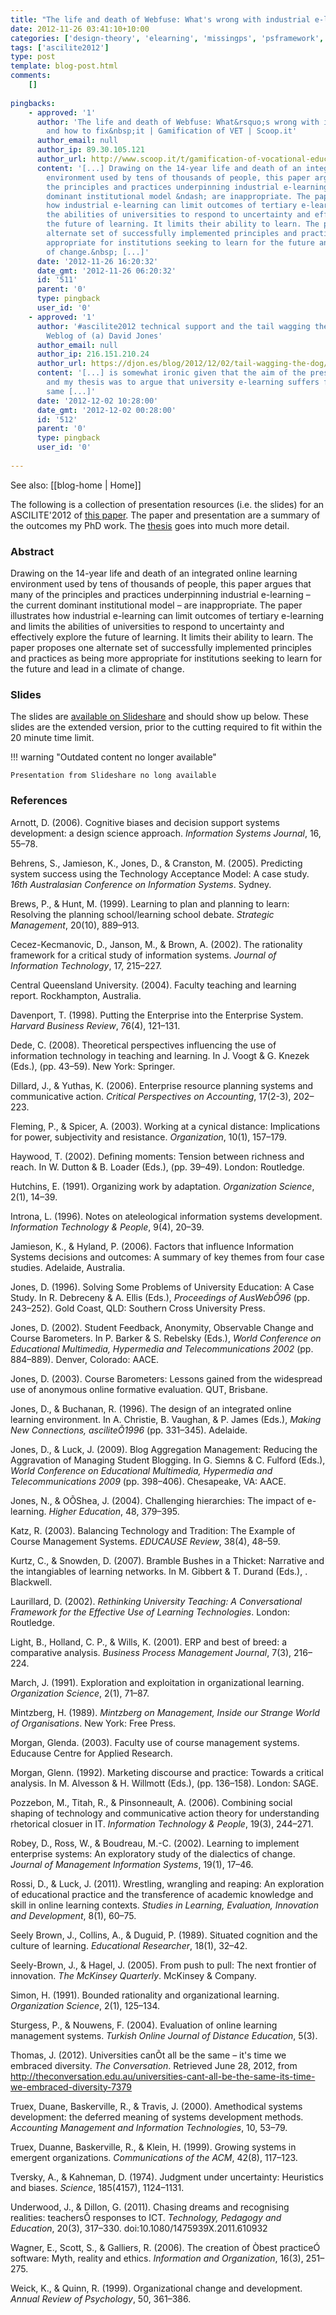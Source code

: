 ```yaml
---
title: "The life and death of Webfuse: What's wrong with industrial e-learning and how to fix it"
date: 2012-11-26 03:41:10+10:00
categories: ['design-theory', 'elearning', 'missingps', 'psframework', 'thesis', 'webfuse']
tags: ['ascilite2012']
type: post
template: blog-post.html
comments:
    []
    
pingbacks:
    - approved: '1'
      author: 'The life and death of Webfuse: What&rsquo;s wrong with industrial e-learning
        and how to fix&nbsp;it | Gamification of VET | Scoop.it'
      author_email: null
      author_ip: 89.30.105.121
      author_url: http://www.scoop.it/t/gamification-of-vocational-education/p/3478199059/the-life-and-death-of-webfuse-what-s-wrong-with-industrial-e-learning-and-how-to-fix-it
      content: '[...] Drawing on the 14-year life and death of an integrated online learning
        environment used by tens of thousands of people, this paper argues that many of
        the principles and practices underpinning industrial e-learning &ndash; the current
        dominant institutional model &ndash; are inappropriate. The paper illustrates
        how industrial e-learning can limit outcomes of tertiary e-learning and limits
        the abilities of universities to respond to uncertainty and effectively explore
        the future of learning. It limits their ability to learn. The paper proposes one
        alternate set of successfully implemented principles and practices as being more
        appropriate for institutions seeking to learn for the future and lead in a climate
        of change.&nbsp; [...]'
      date: '2012-11-26 16:20:32'
      date_gmt: '2012-11-26 06:20:32'
      id: '511'
      parent: '0'
      type: pingback
      user_id: '0'
    - approved: '1'
      author: '#ascilite2012 technical support and the tail wagging the dog &laquo; The
        Weblog of (a) David Jones'
      author_email: null
      author_ip: 216.151.210.24
      author_url: https://djon.es/blog/2012/12/02/tail-wagging-the-dog/
      content: '[...] is somewhat ironic given that the aim of the presentation, the paper
        and my thesis was to argue that university e-learning suffers from exactly the
        same [...]'
      date: '2012-12-02 10:28:00'
      date_gmt: '2012-12-02 00:28:00'
      id: '512'
      parent: '0'
      type: pingback
      user_id: '0'
    
---
```


See also: [[blog-home | Home]]

The following is a collection of presentation resources (i.e. the slides) for an ASCILITE'2012 of [this paper](/blog2/the-life-and-death-of-webfuse-principles-for-learning-and-leading-into-the-future/). The paper and presentation are a summary of the outcomes my PhD work. The [thesis](/blog2/research/phd-thesis/) goes into much more detail.

### Abstract

Drawing on the 14-year life and death of an integrated online learning environment used by tens of thousands of people, this paper argues that many of the principles and practices underpinning industrial e-learning – the current dominant institutional model – are inappropriate. The paper illustrates how industrial e-learning can limit outcomes of tertiary e-learning and limits the abilities of universities to respond to uncertainty and effectively explore the future of learning. It limits their ability to learn. The paper proposes one alternate set of successfully implemented principles and practices as being more appropriate for institutions seeking to learn for the future and lead in a climate of change.

### Slides

The slides are [available on Slideshare](http://www.slideshare.net/davidj/life-and-death-of-webfuse-principles-for-university-elearning) and should show up below. These slides are the extended version, prior to the cutting required to fit within the 20 minute time limit.


!!! warning "Outdated content no longer available"

    Presentation from Slideshare no long available


### References

Arnott, D. (2006). Cognitive biases and decision support systems development: a design science approach. _Information Systems Journal_, 16, 55–78.

Behrens, S., Jamieson, K., Jones, D., & Cranston, M. (2005). Predicting system success using the Technology Acceptance Model: A case study. _16th Australasian Conference on Information Systems_. Sydney.

Brews, P., & Hunt, M. (1999). Learning to plan and planning to learn: Resolving the planning school/learning school debate. _Strategic Management_, 20(10), 889–913.

Cecez-Kecmanovic, D., Janson, M., & Brown, A. (2002). The rationality framework for a critical study of information systems. _Journal of Information Technology_, 17, 215–227.

Central Queensland University. (2004). Faculty teaching and learning report. Rockhampton, Australia.

Davenport, T. (1998). Putting the Enterprise into the Enterprise System. _Harvard Business Review_, 76(4), 121–131.

Dede, C. (2008). Theoretical perspectives influencing the use of information technology in teaching and learning. In J. Voogt & G. Knezek (Eds.), (pp. 43–59). New York: Springer.

Dillard, J., & Yuthas, K. (2006). Enterprise resource planning systems and communicative action. _Critical Perspectives on Accounting_, 17(2-3), 202–223.

Fleming, P., & Spicer, A. (2003). Working at a cynical distance: Implications for power, subjectivity and resistance. _Organization_, 10(1), 157–179.

Haywood, T. (2002). Defining moments: Tension between richness and reach. In W. Dutton & B. Loader (Eds.), (pp. 39–49). London: Routledge.

Hutchins, E. (1991). Organizing work by adaptation. _Organization Science_, 2(1), 14–39.

Introna, L. (1996). Notes on ateleological information systems development. _Information Technology & People_, 9(4), 20–39.

Jamieson, K., & Hyland, P. (2006). Factors that influence Information Systems decisions and outcomes: A summary of key themes from four case studies. Adelaide, Australia.

Jones, D. (1996). Solving Some Problems of University Education: A Case Study. In R. Debreceny & A. Ellis (Eds.), _Proceedings of AusWebÕ96_ (pp. 243–252). Gold Coast, QLD: Southern Cross University Press.

Jones, D. (2002). Student Feedback, Anonymity, Observable Change and Course Barometers. In P. Barker & S. Rebelsky (Eds.), _World Conference on Educational Multimedia, Hypermedia and Telecommunications 2002_ (pp. 884–889). Denver, Colorado: AACE.

Jones, D. (2003). Course Barometers: Lessons gained from the widespread use of anonymous online formative evaluation. QUT, Brisbane.

Jones, D., & Buchanan, R. (1996). The design of an integrated online learning environment. In A. Christie, B. Vaughan, & P. James (Eds.), _Making New Connections, asciliteÕ1996_ (pp. 331–345). Adelaide.

Jones, D., & Luck, J. (2009). Blog Aggregation Management: Reducing the Aggravation of Managing Student Blogging. In G. Siemns & C. Fulford (Eds.), _World Conference on Educational Multimedia, Hypermedia and Telecommunications 2009_ (pp. 398–406). Chesapeake, VA: AACE.

Jones, N., & OÕShea, J. (2004). Challenging hierarchies: The impact of e-learning. _Higher Education_, 48, 379–395.

Katz, R. (2003). Balancing Technology and Tradition: The Example of Course Management Systems. _EDUCAUSE Review_, 38(4), 48–59.

Kurtz, C., & Snowden, D. (2007). Bramble Bushes in a Thicket: Narrative and the intangiables of learning networks. In M. Gibbert & T. Durand (Eds.), . Blackwell.

Laurillard, D. (2002). _Rethinking University Teaching: A Conversational Framework for the Effective Use of Learning Technologies_. London: Routledge.

Light, B., Holland, C. P., & Wills, K. (2001). ERP and best of breed: a comparative analysis. _Business Process Management Journal_, 7(3), 216–224.

March, J. (1991). Exploration and exploitation in organizational learning. _Organization Science_, 2(1), 71–87.

Mintzberg, H. (1989). _Mintzberg on Management, Inside our Strange World of Organisations_. New York: Free Press.

Morgan, Glenda. (2003). Faculty use of course management systems. Educause Centre for Applied Research.

Morgan, Glenn. (1992). Marketing discourse and practice: Towards a critical analysis. In M. Alvesson & H. Willmott (Eds.), (pp. 136–158). London: SAGE.

Pozzebon, M., Titah, R., & Pinsonneault, A. (2006). Combining social shaping of technology and communicative action theory for understanding rhetorical closuer in IT. _Information Technology & People_, 19(3), 244–271.

Robey, D., Ross, W., & Boudreau, M.-C. (2002). Learning to implement enterprise systems: An exploratory study of the dialectics of change. _Journal of Management Information Systems_, 19(1), 17–46.

Rossi, D., & Luck, J. (2011). Wrestling, wrangling and reaping: An exploration of educational practice and the transference of academic knowledge and skill in online learning contexts. _Studies in Learning, Evaluation, Innovation and Development_, 8(1), 60–75.

Seely Brown, J., Collins, A., & Duguid, P. (1989). Situated cognition and the culture of learning. _Educational Researcher_, 18(1), 32–42.

Seely-Brown, J., & Hagel, J. (2005). From push to pull: The next frontier of innovation. _The McKinsey Quarterly_. McKinsey & Company.

Simon, H. (1991). Bounded rationality and organizational learning. _Organization Science_, 2(1), 125–134.

Sturgess, P., & Nouwens, F. (2004). Evaluation of online learning management systems. _Turkish Online Journal of Distance Education_, 5(3).

Thomas, J. (2012). Universities canÕt all be the same – it's time we embraced diversity. _The Conversation_. Retrieved June 28, 2012, from http://theconversation.edu.au/universities-cant-all-be-the-same-its-time-we-embraced-diversity-7379

Truex, Duane, Baskerville, R., & Travis, J. (2000). Amethodical systems development: the deferred meaning of systems development methods. _Accounting Management and Information Technologies_, 10, 53–79.

Truex, Duanne, Baskerville, R., & Klein, H. (1999). Growing systems in emergent organizations. _Communications of the ACM_, 42(8), 117–123.

Tversky, A., & Kahneman, D. (1974). Judgment under uncertainty: Heuristics and biases. _Science_, 185(4157), 1124–1131.

Underwood, J., & Dillon, G. (2011). Chasing dreams and recognising realities: teachersÕ responses to ICT. _Technology, Pedagogy and Education_, 20(3), 317–330. doi:10.1080/1475939X.2011.610932

Wagner, E., Scott, S., & Galliers, R. (2006). The creation of Òbest practiceÓ software: Myth, reality and ethics. _Information and Organization_, 16(3), 251–275.

Weick, K., & Quinn, R. (1999). Organizational change and development. _Annual Review of Psychology_, 50, 361–386.